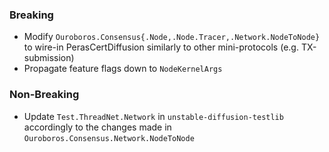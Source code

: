 <!--
A new scriv changelog fragment.

Uncomment the section that is right (remove the HTML comment wrapper).
For top level release notes, leave all the headers commented out.
-->

<!--
### Patch

- A bullet item for the Patch category.

-->
<!--
### Non-Breaking

- A bullet item for the Non-Breaking category.

-->

### Breaking

- Modify `Ouroboros.Consensus{.Node,.Node.Tracer,.Network.NodeToNode}` to wire-in PerasCertDiffusion similarly to other mini-protocols (e.g. TX-submission)
- Propagate feature flags down to `NodeKernelArgs`

### Non-Breaking

- Update `Test.ThreadNet.Network` in `unstable-diffusion-testlib` accordingly to the changes made in `Ouroboros.Consensus.Network.NodeToNode`

